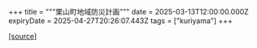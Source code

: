 +++
title = """栗山町地域防災計画"""
date = 2025-03-13T12:00:00.000Z
expiryDate = 2025-04-27T20:26:07.443Z
tags = ["kuriyama"]
+++


[[source]](https://www.town.kuriyama.hokkaido.jp/soshiki/28/989.html)
